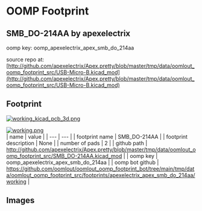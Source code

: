 # OOMP Footprint  
## SMB_DO-214AA  by apexelectrix  
  
oomp key: oomp_apexelectrix_apex_smb_do_214aa  
  
source repo at: [http://github.com/apexelectrix/Apex.pretty/blob/master/tmp/data/oomlout_oomp_footprint_src/USB-Micro-B.kicad_mod](http://github.com/apexelectrix/Apex.pretty/blob/master/tmp/data/oomlout_oomp_footprint_src/USB-Micro-B.kicad_mod)  
## Footprint  
  
[![working_kicad_pcb_3d.png](working_kicad_pcb_3d_600.png)](working_kicad_pcb_3d.png)  
  
[![working.png](working_600.png)](working.png)  
| name | value | 
| --- | --- | 
| footprint name | SMB_DO-214AA | 
| footprint description | None | 
| number of pads | 2 | 
| github path | http://github.com/apexelectrix/Apex.pretty/blob/master/tmp/data/oomlout_oomp_footprint_src/SMB_DO-214AA.kicad_mod | 
| oomp key | oomp_apexelectrix_apex_smb_do_214aa | 
| oomp bot github | https://github.com/oomlout/oomlout_oomp_footprint_bot/tree/main/tmp/data/oomlout_oomp_footprint_src/footprints/apexelectrix_apex_smb_do_214aa/working | 
## Images  
